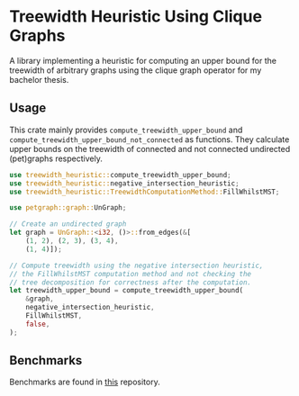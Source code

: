 # Treewidth Heuristic Using Clique Graphs

A library implementing a heuristic for computing an upper bound for the treewidth of arbitrary graphs using the clique graph operator for my bachelor thesis.

## Usage

This crate mainly provides `compute_treewidth_upper_bound` and `compute_treewidth_upper_bound_not_connected` as functions.
They calculate upper bounds on the treewidth of connected and not connected undirected (pet)graphs respectively.

```rust
use treewidth_heuristic::compute_treewidth_upper_bound;
use treewidth_heuristic::negative_intersection_heuristic;
use treewidth_heuristic::TreewidthComputationMethod::FillWhilstMST;

use petgraph::graph::UnGraph;

// Create an undirected graph
let graph = UnGraph::<i32, ()>::from_edges(&[
    (1, 2), (2, 3), (3, 4),
    (1, 4)]);

// Compute treewidth using the negative intersection heuristic, 
// the FillWhilstMST computation method and not checking the 
// tree decomposition for correctness after the computation.
let treewidth_upper_bound = compute_treewidth_upper_bound(
    &graph,
    negative_intersection_heuristic,
    FillWhilstMST,
    false,
);
```

## Benchmarks
Benchmarks are found in [this](https://github.com/RaoulLuque/treewidth-heuristic-clique-graph-benchmarks) repository.

